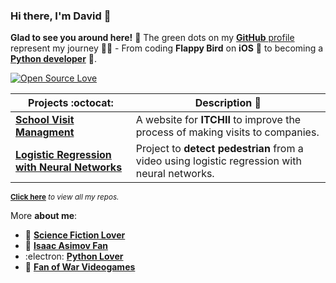 ### Hi there, I'm David 👋

**Glad to see you around here!** 🤩 The green dots on my [**GitHub** profile](https://github.com/davidbanda?tab=repositories) represent my journey :running_man: - From coding **Flappy Bird** on **iOS** 🤳 to becoming a [**Python developer**](https://github.com/DavidBanda/Python-Algorithms) 🐍. 


[![Open Source Love](https://badges.frapsoft.com/os/v2/open-source.svg?v=103)](https://github.com/davidbanda)


|      Projects :octocat:   |     Description 📕 |
|---------------------------|-----------------|
|[**School Visit Managment**](https://github.com/DavidBanda/ITCHII-SS-Visitas)| A website for **ITCHII** to improve the process of making visits to companies.
|[**Logistic Regression with Neural Networks**](https://github.com/DavidBanda/person_detection_logistic_regression)| Project to **detect pedestrian** from a video using logistic regression with neural networks.

<sup>**[Click here](https://github.com/davidbanda?tab=repositories)** *to view all my repos.</sup>*

More **about me**:

- 🌌  **[Science Fiction Lover](https://en.wikipedia.org/wiki/Science_fiction)**
- 🤖  **[Isaac Asimov Fan](https://en.wikipedia.org/wiki/Isaac_Asimov)**
- :electron:  **[Python Lover](https://docs.python.org/3/)**
- 🔫 **[Fan of War Videogames](https://www.callofduty.com/mx/es/warzone)**
